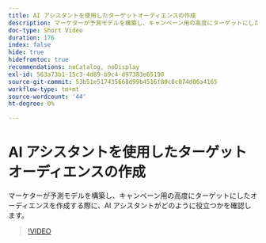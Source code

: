 ```yaml
---
title: AI アシスタントを使用したターゲットオーディエンスの作成
description: マーケターが予測モデルを構築し、キャンペーン用の高度にターゲットにしたオーディエンスを作成する際に、AI アシスタントがどのように役立つかを確認します。
doc-type: Short Video
duration: 176
index: false
hide: true
hidefromtoc: true
recommendations: noCatalog, noDisplay
exl-id: 563a73b1-15c3-4d89-b9c4-d97383e65190
source-git-commit: 53b51e517435668d99b4516f80c0c074d06a4165
workflow-type: tm+mt
source-wordcount: '44'
ht-degree: 0%

---
```


# AI アシスタントを使用したターゲットオーディエンスの作成

マーケターが予測モデルを構築し、キャンペーン用の高度にターゲットにしたオーディエンスを作成する際に、AI アシスタントがどのように役立つかを確認します。

<!-- 62_OS512_3442427_175_creating-targeted-audiences-with-ai-assistant -->
>[!VIDEO](https://video.tv.adobe.com/v/3458186/?learn=on&enablevpops=true)
